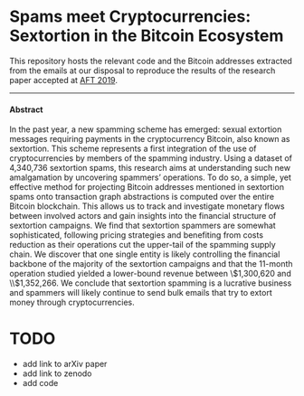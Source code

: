 # Spams meet Cryptocurrencies: Sextortion in the Bitcoin Ecosystem

This repository hosts the relevant code and the Bitcoin addresses extracted from the emails at our disposal to reproduce the results of the research paper accepted at [AFT 2019](https://aft.acm.org).

------------

#### Abstract

In the past year, a new spamming scheme has emerged: sexual extortion messages requiring payments in the cryptocurrency Bitcoin, also known as sextortion. This scheme represents a first integration of the use of cryptocurrencies by members of the spamming industry. Using a dataset of 4,340,736 sextortion spams, this research aims at understanding such new amalgamation by uncovering spammers’ operations. To do so, a simple, yet effective method for projecting Bitcoin addresses mentioned in sextortion spams onto transaction graph abstractions is computed over the entire Bitcoin blockchain. This allows us to track and investigate monetary flows between involved actors and gain insights into the financial structure of sextortion campaigns. We find that sextortion spammers are somewhat sophisticated, following pricing strategies and benefiting from costs reduction as their operations cut the upper-tail of the spamming supply chain. We discover that one single entity is likely controlling the financial backbone of the majority of the sextortion campaigns and that the 11-month operation studied yielded a lower-bound revenue between \\$1,300,620 and \\$1,352,266. We conclude that sextortion spamming is a lucrative business and spammers will likely continue to send bulk emails that try to extort money through cryptocurrencies. 

# TODO
- add link to arXiv paper
- add link to zenodo
- add code
